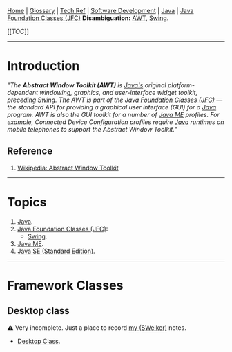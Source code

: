 [Home](/Slalom-LLC/Slalom-Consulting) | [Glossary](/Glossary) | [Tech Ref](/Tech-Ref) | [Software Development](/Tech-Ref/Software-Development) | [Java](/Tech-Ref/Software-Development/Java) | [Java Foundation Classes (JFC)](/Tech-Ref/Software-Development/Java/Java-Platform-Editions/Java-SE-\(Standard-Edition\)/JFC-\(Java-Foundation-Classes\))
**Disambiguation:** [AWT](/Tech-Ref/Software-Development/Java/Java-Platform-Editions/Java-SE-\(Standard-Edition\)/JFC-\(Java-Foundation-Classes\)/AWT-\(Abstract-Window-Toolkit\)), [Swing](/Tech-Ref/Software-Development/Java/Java-Platform-Editions/Java-SE-\(Standard-Edition\)/JFC-\(Java-Foundation-Classes\)/Swing).

[[_TOC_]]

---
# Introduction
"_The ***Abstract Window Toolkit (AWT)*** is [Java's](/Tech-Ref/Software-Development/Java) original platform-dependent windowing, graphics, and user-interface widget toolkit, preceding [Swing](/Tech-Ref/Software-Development/Java/Java-Platform-Editions/Java-SE-\(Standard-Edition\)/JFC-\(Java-Foundation-Classes\)/Swing). The AWT is part of the [Java Foundation Classes (JFC)](/Tech-Ref/Software-Development/Java/Java-Platform-Editions/Java-SE-\(Standard-Edition\)/JFC-\(Java-Foundation-Classes\)) — the standard API for providing a graphical user interface (GUI) for a [Java](/Tech-Ref/Software-Development/Java) program. AWT is also the GUI toolkit for a number of [Java ME](/Tech-Ref/Software-Development/Java/Java-Platform-Editions/Java-ME-\(Micro-Edition\)) profiles. For example, Connected Device Configuration profiles require [Java](/Tech-Ref/Software-Development/Java) runtimes on mobile telephones to support the Abstract Window Toolkit._"

## Reference
1. [Wikipedia: Abstract Window Toolkit](https://en.wikipedia.org/wiki/Abstract_Window_Toolkit)

---
# Topics
1. [Java](/Tech-Ref/Software-Development/Java).
1. [Java Foundation Classes (JFC)](/Tech-Ref/Software-Development/Java/Java-Platform-Editions/Java-SE-\(Standard-Edition\)/JFC-\(Java-Foundation-Classes\)):
   - [Swing](/Tech-Ref/Software-Development/Java/Java-Platform-Editions/Java-SE-\(Standard-Edition\)/JFC-\(Java-Foundation-Classes\)/Swing).
1. [Java ME](/Tech-Ref/Software-Development/Java/Java-Platform-Editions/Java-ME-\(Micro-Edition\)).
1. [Java SE (Standard Edition)](/Tech-Ref/Software-Development/Java/Java-Platform-Editions/Java-SE-\(Standard-Edition\)).

---
# Framework Classes

## Desktop class
:warning: Very incomplete. Just a place to record [my (SWelker)](/Individuals/Scott-Welker) notes.
- [Desktop Class](/Tech-Ref/Software-Development/Java/Java-Platform-Editions/Java-SE-\(Standard-Edition\)/JFC-\(Java-Foundation-Classes\)/AWT-\(Abstract-Window-Toolkit\)/Desktop-Class).
